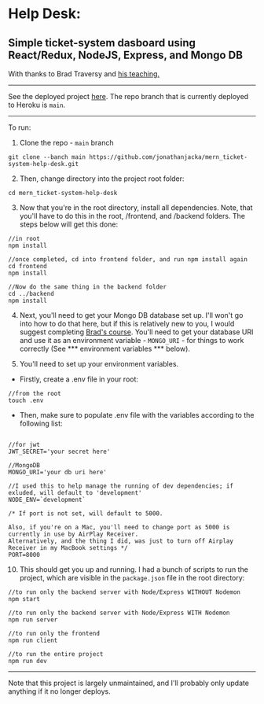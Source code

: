 # Help Desk:
Simple ticket-system dasboard using React/Redux, NodeJS, Express, and Mongo DB
---

With thanks to Brad Traversy and [his teaching.](https://www.udemy.com/course/react-front-to-back-2022/)

---

See the deployed project [here](https://mern-ticket-system-help-desk.herokuapp.com/).  The repo branch that is currently deployed to Heroku is `main`.  

---

To run:
1. Clone the repo - `main` branch

`git clone --banch main https://github.com/jonathanjacka/mern_ticket-system-help-desk.git`

2. Then, change directory into the project root folder:

`cd mern_ticket-system-help-desk`

3. Now that you're in the root directory, install all dependencies.  Note, that you'll have to do this in the root, /frontend, and /backend folders.  The steps below will get this done:
```
//in root
npm install

//once completed, cd into frontend folder, and run npm install again
cd frontend
npm install

//Now do the same thing in the backend folder
cd ../backend
npm install
```

4. Next, you'll need to get your Mongo DB database set up.  I'll won't go into how to do that here, but if this is relatively new to you, I would suggest completing [Brad's course](https://www.udemy.com/course/mern-ecommerce/).  You'll need to get your database URI and use it as an environment variable - `MONGO_URI` - for things to work correctly (See *** environment variables *** below).

5. You'll need to set up your environment variables.  

* Firstly, create a .env file in your root:
```
//from the root
touch .env
```
* Then, make sure to populate .env file with the variables according to the following list:
```

//for jwt
JWT_SECRET='your secret here'

//MongoDB
MONGO_URI='your db uri here'

//I used this to help manage the running of dev dependencies; if exluded, will default to 'development'
NODE_ENV=`development`

/* If port is not set, will default to 5000.  

Also, if you're on a Mac, you'll need to change port as 5000 is currently in use by AirPlay Receiver.  
Alternatively, and the thing I did, was just to turn off Airplay Receiver in my MacBook settings */
PORT=8000
```
10.  This should get you up and running.  I had a bunch of scripts to run the project, which are visible in the `package.json` file in the root directory:
```
//to run only the backend server with Node/Express WITHOUT Nodemon
npm start

//to run only the backend server with Node/Express WITH Nodemon
npm run server

//to run only the frontend
npm run client

//to run the entire project
npm run dev

```

---

Note that this project is largely unmaintained, and I'll probably only update anything if it no longer deploys.  
